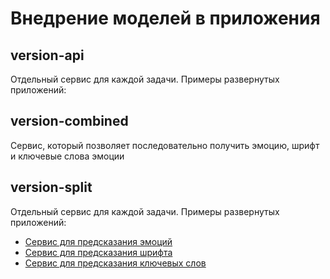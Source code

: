 # Внедрение моделей в приложения

## version-api

Отдельный сервис для каждой задачи. Примеры развернутых приложений:

## version-combined

Сервис, который позволяет последовательно получить эмоцию, шрифт и ключевые слова эмоции

## version-split

Отдельный сервис для каждой задачи. Примеры развернутых приложений:

- [Сервис для предсказания эмоций](https://sky4uk.xyz/demo/music-emotions/)
- [Сервис для предсказания шрифта](https://sky4uk.xyz/demo/music-fonts/)
- [Сервис для предсказания ключевых слов](https://sky4uk.xyz/demo/music-keywords/)
